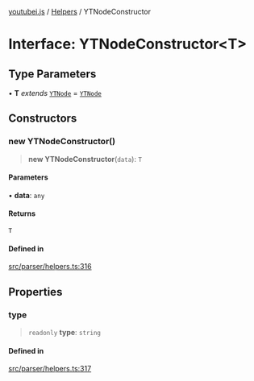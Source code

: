[youtubei.js](../../../README.md) / [Helpers](../README.md) / YTNodeConstructor

# Interface: YTNodeConstructor\<T\>

## Type Parameters

• **T** *extends* [`YTNode`](../classes/YTNode.md) = [`YTNode`](../classes/YTNode.md)

## Constructors

### new YTNodeConstructor()

> **new YTNodeConstructor**(`data`): `T`

#### Parameters

• **data**: `any`

#### Returns

`T`

#### Defined in

[src/parser/helpers.ts:316](https://github.com/LuanRT/YouTube.js/blob/eb21af33db708f0355f4fb15881f5d4fabc7b06c/src/parser/helpers.ts#L316)

## Properties

### type

> `readonly` **type**: `string`

#### Defined in

[src/parser/helpers.ts:317](https://github.com/LuanRT/YouTube.js/blob/eb21af33db708f0355f4fb15881f5d4fabc7b06c/src/parser/helpers.ts#L317)
